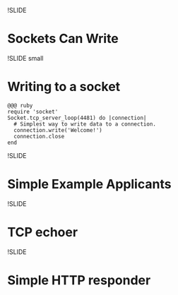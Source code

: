 !SLIDE

# Sockets Can Write

!SLIDE small

# Writing to a socket

    @@@ ruby 
    require 'socket' 
    Socket.tcp_server_loop(4481) do |connection|
      # Simplest way to write data to a connection.
      connection.write('Welcome!')
      connection.close
    end

!SLIDE

# Simple Example Applicants

!SLIDE

# TCP echoer

!SLIDE

# Simple HTTP responder
